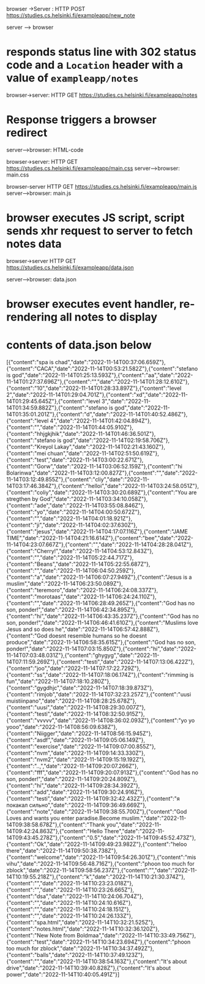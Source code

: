 browser ->Server : HTTP POST https://studies.cs.helsinki.fi/exampleapp/new_note

server --> browser
# responds status line with 302 status code and a `Location` header with a value of `exampleapp/notes`

browser->server: HTTP GET https://studies.cs.helsinki.fi/exampleapp/notes
# Response triggers a browser redirect

server-->browser: HTML-code

browser->server: HTTP GET https://studies.cs.helsinki.fi/exampleapp/main.css
server-->browser: main.css

browser-server HTTP GET https://studies.cs.helsinki.fi/exampleapp/main.js
server-->browser: main.js
# browser executes JS script, script sends xhr request to server to fetch notes data

browser->server HTTP GET https://studies.cs.helsinki.fi/exampleapp/data.json

server-->browser: data.json 
# browser executes event handler, re-rendering all notes to display

# contents of data.json below
[{"content":"spa is chad","date":"2022-11-14T00:37:06.659Z"},{"content":"CACA","date":"2022-11-14T00:53:21.582Z"},{"content":"stefano is god","date":"2022-11-14T01:25:13.593Z"},{"content":"aa","date":"2022-11-14T01:27:37.696Z"},{"content":"","date":"2022-11-14T01:28:12.610Z"},{"content":"10","date":"2022-11-14T01:28:33.897Z"},{"content":"level 2","date":"2022-11-14T01:29:04.701Z"},{"content":"xd","date":"2022-11-14T01:29:45.645Z"},{"content":"level 3","date":"2022-11-14T01:34:59.882Z"},{"content":"stefano is god","date":"2022-11-14T01:35:01.201Z"},{"content":"d","date":"2022-11-14T01:40:52.486Z"},{"content":"level 4","date":"2022-11-14T01:42:04.894Z"},{"content":"","date":"2022-11-14T01:44:05.910Z"},{"content":"hhjgkjhik","date":"2022-11-14T01:46:36.501Z"},{"content":"stefano is god","date":"2022-11-14T02:19:58.706Z"},{"content":"Kreyol Lakay","date":"2022-11-14T02:21:43.160Z"},{"content":"mei chuan","date":"2022-11-14T02:51:50.619Z"},{"content":"test","date":"2022-11-14T03:00:22.671Z"},{"content":"Gorw","date":"2022-11-14T03:06:52.159Z"},{"content":"hi Bolarinwa","date":"2022-11-14T03:12:00.827Z"},{"content":"","date":"2022-11-14T03:12:49.855Z"},{"content":"cliy","date":"2022-11-14T03:17:46.384Z"},{"content":"helloi","date":"2022-11-14T03:24:58.051Z"},{"content":"coliy","date":"2022-11-14T03:30:20.689Z"},{"content":"You are stregthen by God","date":"2022-11-14T03:34:10.058Z"},{"content":"ade","date":"2022-11-14T03:55:08.846Z"},{"content":"yo","date":"2022-11-14T04:00:50.672Z"},{"content":"","date":"2022-11-14T04:01:18.921Z"},{"content":"ji","date":"2022-11-14T04:02:37.630Z"},{"content":"jesus","date":"2022-11-14T04:17:07.116Z"},{"content":"JAME TIME","date":"2022-11-14T04:21:16.614Z"},{"content":"bee","date":"2022-11-14T04:23:07.667Z"},{"content":"","date":"2022-11-14T04:28:28.041Z"},{"content":"Cherry!","date":"2022-11-14T04:53:12.843Z"},{"content":"","date":"2022-11-14T05:22:44.717Z"},{"content":"Beans","date":"2022-11-14T05:22:55.687Z"},{"content":"","date":"2022-11-14T06:04:50.259Z"},{"content":"a","date":"2022-11-14T06:07:27.949Z"},{"content":"Jesus is a muslim","date":"2022-11-14T06:23:50.089Z"},{"content":"teremoro","date":"2022-11-14T06:24:08.337Z"},{"content":"morotaas","date":"2022-11-14T06:24:24.110Z"},{"content":"","date":"2022-11-14T06:28:49.265Z"},{"content":"God has no son, ponder!","date":"2022-11-14T06:42:34.895Z"},{"content":"hi","date":"2022-11-14T06:43:35.237Z"},{"content":"God has no son, ponder!","date":"2022-11-14T06:46:41.610Z"},{"content":"Muslims love Jesus and so does he","date":"2022-11-14T06:57:42.888Z"},{"content":"God doesnt resemble humans so he doesnt produce","date":"2022-11-14T06:58:35.615Z"},{"content":"God has no son, ponder!","date":"2022-11-14T07:03:15.850Z"},{"content":"hi","date":"2022-11-14T07:03:48.031Z"},{"content":"ghygyg","date":"2022-11-14T07:11:59.269Z"},{"content":"testi","date":"2022-11-14T07:13:06.422Z"},{"content":"joo","date":"2022-11-14T07:17:22.729Z"},{"content":"ss","date":"2022-11-14T07:18:06.174Z"},{"content":"rimming is fun","date":"2022-11-14T07:18:10.280Z"},{"content":"gygdhjc","date":"2022-11-14T07:18:39.873Z"},{"content":"rimjob","date":"2022-11-14T07:32:23.257Z"},{"content":"uusi muistiinpano","date":"2022-11-14T08:28:25.678Z"},{"content":"uusi","date":"2022-11-14T08:29:30.007Z"},{"content":"testi","date":"2022-11-14T08:32:50.915Z"},{"content":"vvvvv","date":"2022-11-14T08:36:02.093Z"},{"content":"yo yo yooo","date":"2022-11-14T08:56:09.638Z"},{"content":"Niigger","date":"2022-11-14T08:56:15.945Z"},{"content":"asdf","date":"2022-11-14T09:05:06.149Z"},{"content":"exercise","date":"2022-11-14T09:07:00.855Z"},{"content":"nvm","date":"2022-11-14T09:14:33.330Z"},{"content":"nvm2","date":"2022-11-14T09:15:19.192Z"},{"content":"..,","date":"2022-11-14T09:20:07.266Z"},{"content":"fff","date":"2022-11-14T09:20:07.913Z"},{"content":"God has no son, ponder!","date":"2022-11-14T09:20:24.809Z"},{"content":"hi","date":"2022-11-14T09:28:34.392Z"},{"content":"add","date":"2022-11-14T09:30:24.916Z"},{"content":"testi","date":"2022-11-14T09:32:42.432Z"},{"content":"я покакал сильно","date":"2022-11-14T09:36:49.669Z"},{"content":"note","date":"2022-11-14T09:38:55.700Z"},{"content":"God Loves and wants you enter paradise.Become muslim.","date":"2022-11-14T09:38:58.678Z"},{"content":"Thank you","date":"2022-11-14T09:42:24.863Z"},{"content":"Hello There","date":"2022-11-14T09:43:45.278Z"},{"content":"0.5","date":"2022-11-14T09:45:52.473Z"},{"content":"Ok","date":"2022-11-14T09:49:23.982Z"},{"content":"heloo there","date":"2022-11-14T09:50:38.738Z"},{"content":"welcome","date":"2022-11-14T09:54:26.301Z"},{"content":"mis vihu","date":"2022-11-14T09:56:48.716Z"},{"content":"phoon too much for zblock","date":"2022-11-14T09:58:56.237Z"},{"content":"","date":"2022-11-14T10:19:55.218Z"},{"content":"k","date":"2022-11-14T10:21:30.374Z"},{"content":"","date":"2022-11-14T10:23:23.018Z"},{"content":"","date":"2022-11-14T10:23:26.665Z"},{"content":"dsa","date":"2022-11-14T10:24:06.704Z"},{"content":"","date":"2022-11-14T10:24:10.616Z"},{"content":"","date":"2022-11-14T10:24:18.151Z"},{"content":"","date":"2022-11-14T10:24:26.133Z"},{"content":"spa.html","date":"2022-11-14T10:32:21.525Z"},{"content":"notes.html","date":"2022-11-14T10:32:36.120Z"},{"content":"New Note from Boldmaa","date":"2022-11-14T10:33:49.756Z"},{"content":"test","date":"2022-11-14T10:34:23.694Z"},{"content":"phoon too much for zblock","date":"2022-11-14T10:34:37.492Z"},{"content":"balls","date":"2022-11-14T10:37:49.123Z"},{"content":"","date":"2022-11-14T10:38:54.163Z"},{"content":"It's about drive","date":"2022-11-14T10:39:40.828Z"},{"content":"It's about power","date":"2022-11-14T10:40:05.491Z"}]

